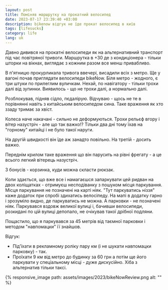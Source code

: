 ```yaml
---
layout: post
title: Поміняв маршрутку на прокатний велосипед
date: 2023-07-17 23:39:40 +03:00
description: bikenow відгук не їде прокат велосипед в київ
tags: [lifesucks]
category: life
lang: uk
---
```


Давно дивився на прокатні велосипеди як на альтернативний транспорт під час повітряної тривоги.
Маршрутка в +30 де з кондиціонера - тільки шторки на вікнах, виглядає з кожним разом все менш привабливо.

В п'ятницю прокурликала тривога ввечері, висадили всіх з метро.
Ще у вагоні почав приглядати велосипеди bikeNow.
Біля метро - жодного, є три штуки по прилеглим вуличкам. 
Нехай, по навігатору - тільки трохи далі від зупинки. 
Виявилось - що не трохи далі, а нормально далі. 

Розблокував, підняв сідло, пєдалірую.
Відчуваю - щось не те в порівнянні навіть з китайським велосипедом сина.
Таке враження як хто ззаду тримає за хвіст.

Колеса наче накачані - сильно не деформуються.
Трохи рельєф вгору і вітер назустріч - але що так важко!?
Тільки два дні тому їхав на "горному" китайці і не було такої наруги.

На другій швидкості він їде аж занадто повільно. 
На третій - досить важко.

Переднім крилом таке враження що він парусить на рівні фрегату - а це всього легкий вітерець назустріч.

З бонусів - корзинка, куди можна скласти рюкзак.

Коли здається, що вже все і намагаєшся запаркувати цей ридван на двох коліщатках - отримуєш несподіванку з пошуком місця паркування.
Місця паркування не позначені на карті ніяк.
"Тут паркуватись ніззя" каже додаток при спробі здихатись велосіпеду.
На мапі в додатку гарно і зрозуміло видно, де паркуватись не можна.
А парковки - не позначені ніяк.
Паркувався вздовж великої вулиці і, бачивши велосипеди, розкидані по цій вулиці депопало, не очікував такої дрібної подляни.

Пощастило, що я паркувався за 45 метрів від таємної парковки і методом "навпомацки" її знайшов.

Відгук:
* Під'їхати в рекламному роліку пару км (і не шукати навпомацки парковку) - так. 
* Проїхати 9 км від метро до будинку за 60 грн а потім ще його паркувати у спеціальному місці - дуже дискусійно.
  Хіба з альтернатив тільки таксі.

{% responsive_image path: assets/images/2023/bikeNowReview.png alt: "" %}
